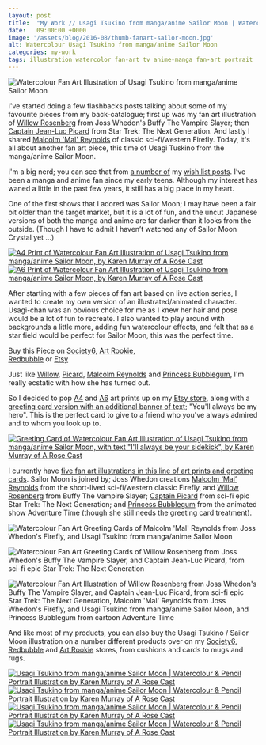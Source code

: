 ```yaml
---
layout: post
title:  "My Work // Usagi Tsukino from manga/anime Sailor Moon | Watercolour &amp; Pencil Portrait Illustration"
date:   09:00:00 +0000
image: '/assets/blog/2016-08/thumb-fanart-sailor-moon.jpg'
alt: Watercolour Usagi Tsukino from manga/anime Sailor Moon
categories: my-work
tags: illustration watercolor fan-art tv anime-manga fan-art portrait
---
```


![Watercolour Fan Art Illustration of Usagi Tsukino from manga/anime Sailor Moon](/assets/folio/fanart/illustration-fanart-sailormoon.jpg "Watercolour Fan Art Illustration of Usagi Tsukino from manga/anime Sailor Moon, by @arosecast")

I've started doing a few flashbacks posts talking about some of my favourite pieces from my back-catalogue; first up was my fan art illustration of [Willow Rosenberg](/my-work/2016/05/16/fanart-willow-rosenberg-buffy.html) from Joss Whedon's Buffy The Vampire Slayer; then [Captain Jean-Luc Picard](/my-work/2016/06/13/fanart-captain-picard-star-trek-tng.html) from Star Trek: The Next Generation. And lastly I shared [Malcolm 'Mal' Reynolds](/my-work/2016/07/18/fanart-malcolm-reynolds-firefly.html) of classic sci-fi/western Firefly. Today, it's all about another fan art piece, this time of Usagi Tuskino from the manga/anime Sailor Moon.

I'm a big nerd; you can see that from [a number of](/wish-list/2016/04/21/6-adorable-brooches-pins-from-independent-makers.html "Wish List // 6 Adorable Brooches and Pins from Independent Makers") my [wish list posts](/wish-list/2016/02/25/6-nerdy-creations-by-independent-artists.html "Wish List // 6 Nerdy Creations by Independent Artists"). I’ve been a manga and anime fan since my early teens. Although my interest has waned a little in the past few years, it still has a big place in my heart.

One of the first shows that I adored was Sailor Moon; I may have been a fair bit older than the target market, but it is a lot of fun, and the uncut Japanese versions of both the manga and anime are far darker than it looks from the outside. (Though I have to admit I haven’t watched any of Sailor Moon Crystal yet &hellip;)

<div class="row">
	<div class="col-md-6">
		<a href="https://www.etsy.com/listing/208694619/fan-art-tsukino-usagi-sailor-moon-a4" title="A4 Print of Watercolour Fan Art Illustration of Usagi Tsukino from manga/anime Sailor Moon, by Karen Murray of A Rose Cast"><img src="/assets/blog/2016-08/fanart-sailor-moon-a4-art-print.jpg" alt="A4 Print of Watercolour Fan Art Illustration of Usagi Tsukino from manga/anime Sailor Moon, by Karen Murray of A Rose Cast" title="A4 Print of Watercolour Fan Art Illustration of Usagi Tsukino from manga/anime Sailor Moon, by @arosecast"></a>
	</div>
	<div class="col-md-6">
		<a href="https://www.etsy.com/listing/267723374/fan-art-postcards-choose-from-picard" title="A6 Print of Watercolour Fan Art Illustration of Usagi Tsukino from manga/anime Sailor Moon, by Karen Murray of A Rose Cast"><img src="/assets/blog/2016-08/fanart-sailor-moon-a6-art-print.jpg" alt="A6 Print of Watercolour Fan Art Illustration of Usagi Tsukino from manga/anime Sailor Moon, by Karen Murray of A Rose Cast" title="A6 Print of Watercolour Fan Art Illustration of Usagi Tsukino from manga/anime Sailor Moon, by @arosecast"></a>
	</div>
</div>

After starting with a few pieces of fan art based on live action series, I wanted to create my own version of an illustrated/animated character. Usagi-chan was an obvious choice for me as I knew her hair and pose would be a lot of fun to recreate. I also wanted to play around with backgrounds a little more, adding fun watercolour effects, and felt that as a star field would be perfect for Sailor Moon, this was the perfect time.

<div class="highlight">
	Buy <span class="the">this</span> Piece <span class="the">on</span> <a href="https://society6.com/product/in-the-name-of-the-moon--sailor-moon_print#1=45" title="Buy on Society6">Society6</a>, <span class="the"></span> <a href="http://artrookie.co.uk/profile_items.php?designer=ARoseCast&design=9074" title="Buy on Art Rookie">Art Rookie</a>,<br></span> <a href="http://www.redbubble.com/people/arosecast/works/21558807-watercolour-fanart-illustration-of-sailor-moon?c=516778-fan-art" title="Buy on Redbubble">Redbubble</a> <span class="the">or</span> <a href="https://www.etsy.com/uk/shop/ARoseCast?ref=hdr_shop_menu&search_query=sailor+moon" title="Etsy">Etsy</a>
</div>

Just like [Willow](/my-work/2016/05/16/fanart-willow-rosenberg-buffy.html), [Picard](/my-work/2016/06/13/fanart-captain-picard-star-trek-tng.html), [Malcolm Reynolds](/my-work/2016/07/18/fanart-malcolm-reynolds-firefly.html) and [Princess Bubblegum](/my-work/2016/02/23/princess-bubblegum-adventure-time-fanart.html), I'm really ecstatic with how she has turned out.

So I decided to pop [A4](https://www.etsy.com/listing/208694619/fan-art-tsukino-usagi-sailor-moon-a4 "A4 art print of Watercolour Fan Art Illustration of Usagi Tsukino from manga/anime Sailor Moon, with text &quot;I'll always be your sidekick&quot;") and [A6](https://www.etsy.com/listing/267723374/fan-art-postcards-choose-from-picard "A6 art print of Watercolour Fan Art Illustration of Usagi Tsukino from manga/anime Sailor Moon, with text &quot;I'll always be your sidekick&quot;") art prints up on my [Etsy store](https://www.etsy.com/shop/ARoseCast), along with a [greeting card version with an additional banner of text](https://www.etsy.com/listing/213514369/fan-art-greeting-cards-select-who-you "Greeting Card of Watercolour Fan Art Illustration of Usagi Tsukino from manga/anime Sailor Moon, with text &quot;I'll always be your sidekick&quot;"); &quot;You'll always be my hero&quot;. This is the perfect card to give to a friend who you've always admired and to whom you look up to.

<div class="row">
	<div class="col-md-12">
		<a href="https://www.etsy.com/listing/213514369/fan-art-greeting-cards-select-who-you" title="Greeting Card of Watercolour Fan Art Illustration of Usagi Tsukino from manga/anime Sailor Moon, with text &quot;I'll always be your sidekick&quot;, by Karen Murray of A Rose Cast"><img src="/assets/blog/2016-08/fanart-sailor-moon-greeting-card.jpg" alt="Greeting Card of Watercolour Fan Art Illustration of Usagi Tsukino from manga/anime Sailor Moon, with text &quot;I'll always be your sidekick&quot;, by Karen Murray of A Rose Cast" title="Greeting Card of Watercolour Fan Art Illustration of Usagi Tsukino from manga/anime Sailor Moon, with text &quot;I'll always be your sidekick&quot;, by @arosecast"></a>
	</div>
</div>

I currently have [five fan art illustrations in this line of art prints and greeting cards](https://www.etsy.com/shop/ARoseCast?ref=hdr_shop_menu&section_id=16232976). Sailor Moon is joined by; Joss Whedon creations [Malcolm ‘Mal’ Reynolds](https://www.etsy.com/listing/209540430/fan-art-malcolm-mal-reynolds-of-joss) from the short-lived sci-fi/western classic Firefly, and [Willow Rosenberg](https://www.etsy.com/listing/210512307/fan-art-willow-rosenberg-of-joss-whedons) from Buffy The Vampire Slayer; [Captain Picard](https://www.etsy.com/listing/211433813/fan-art-captain-jean-luc-picard-of-the) from sci-fi epic Star Trek: The Next Generation; and [Princess Bubblegum](https://www.etsy.com/listing/257921802/fan-art-princess-bubblegum-from) from the animated show Adventure Time (though she still needs the greeting card treatment).

![Watercolour Fan Art Greeting Cards of Malcolm 'Mal' Reynolds from Joss Whedon's Firefly, and Usagi Tsukino from manga/anime Sailor Moon](/assets/blog/2016-05/fanart-sailor-moon-mal-firefly-greeting-card.jpg "Watercolour Fan Art Greeting Cards of Usagi Tsukino from manga/anime Sailor Moon, by @arosecast")

![Watercolour Fan Art Greeting Cards of Willow Rosenberg from Joss Whedon's Buffy The Vampire Slayer, and Captain Jean-Luc Picard, from sci-fi epic Star Trek: The Next Generation](/assets/blog/2016-05/fanart-willow-buffy-picard-star-trek-tng-greeting-card.jpg "Watercolour Fan Art Greeting Cards of Willow Rosenberg from Joss Whedon's Buffy The Vampire Slayer, and Captain Jean-Luc Picard, from sci-fi epic Star Trek: The Next Generation, by @arosecast")

![Watercolour Fan Art Illustration of Willow Rosenberg from Joss Whedon's Buffy The Vampire Slayer, and Captain Jean-Luc Picard, from sci-fi epic Star Trek: The Next Generation, Malcolm 'Mal' Reynolds from Joss Whedon's Firefly, and Usagi Tsukino from manga/anime Sailor Moon, and Princess Bubblegum from cartoon Adventure Time](/assets/blog/2016-05/fanart-a6-art-prints.jpg "Watercolour Fan Art Illustration of Willow Rosenberg from Joss Whedon's Buffy The Vampire Slayer, and Captain Jean-Luc Picard, from sci-fi epic Star Trek: The Next Generation, Malcolm 'Mal' Reynolds from Joss Whedon's Firefly, and Usagi Tsukino from manga/anime Sailor Moon, and Princess Bubblegum from cartoon Adventure Time, by @arosecast")

And like most of my products, you can also buy the Usagi Tsukino / Sailor Moon illustration on a number different products over on my [Society6](https://society6.com/product/in-the-name-of-the-moon--sailor-moon_print#1=45), [Redbubble](http://www.redbubble.com/people/arosecast/works/21558807-watercolour-fanart-illustration-of-sailor-moon?c=516778-fan-art) and [Art Rookie](http://artrookie.co.uk/profile_items.php?designer=ARoseCast&design=9074) stores, from cushions and cards to mugs and rugs.

<div class="row">
	<div class="col-md-6">
		<a href="https://society6.com/product/in-the-name-of-the-moon--sailor-moon_print#1=45" title="Buy Watercolour Fan Art Illustration of Usagi Tsukino from manga/anime Sailor Moon as a range of products on my Society6 Store"><img src="/assets/blog/2016-08/society6-sailor-moon-pillow.jpg" alt="Usagi Tsukino from manga/anime Sailor Moon | Watercolour &amp; Pencil Portrait Illustration by Karen Murray of A Rose Cast" title="Pillow of Usagi Tsukino from manga/anime Sailor Moon | Watercolour &amp; Pencil Portrait Illustration by @arosecast"></a>
	</div>
	<div class="col-md-6">
		<a href="http://www.redbubble.com/people/arosecast/works/21558807-watercolour-fanart-illustration-of-sailor-moon?c=516778-fan-art" title="Buy Watercolour Fan Art Illustration of Usagi Tsukino from manga/anime Sailor Moon as a range of products on my Redbubble Store"><img src="/assets/blog/2016-08/redbubble-sailor-moon-tote.jpg" alt="Usagi Tsukino from manga/anime Sailor Moon | Watercolour &amp; Pencil Portrait Illustration by Karen Murray of A Rose Cast" title="Tote Bag of Usagi Tsukino from manga/anime Sailor Moon | Watercolour &amp; Pencil Portrait Illustration by @arosecast"></a>
	</div>
</div>

<div class="row">
	<div class="col-md-6">
		<a href="http://www.redbubble.com/people/arosecast/works/21558807-watercolour-fanart-illustration-of-sailor-moon?c=516778-fan-art" title="Buy Watercolour Fan Art Illustration of Usagi Tsukino from manga/anime Sailor Moon as a range of products on my Redbubble Store"><img src="/assets/blog/2016-08/redbubble-sailor-moon-journal.jpg" alt="Usagi Tsukino from manga/anime Sailor Moon | Watercolour &amp; Pencil Portrait Illustration by Karen Murray of A Rose Cast" title="Hardback Journal of Usagi Tsukino from manga/anime Sailor Moon | Watercolour &amp; Pencil Portrait Illustration by @arosecast"></a>
	</div>
	<div class="col-md-6">
		<a href="https://society6.com/product/in-the-name-of-the-moon--sailor-moon_print#1=45" title="Buy Watercolour Fan Art Illustration of Usagi Tsukino from manga/anime Sailor Moon as a range of products on my Society6 Store"><img src="/assets/blog/2016-08/society6-sailor-moon-phone-skins.jpg" alt="Usagi Tsukino from manga/anime Sailor Moon | Watercolour &amp; Pencil Portrait Illustration by Karen Murray of A Rose Cast" title="iPhone Skin of Usagi Tsukino from manga/anime Sailor Moon | Watercolour &amp; Pencil Portrait Illustration by @arosecast"></a>
	</div>
</div>

<div style="display: none;">
	<img src="/assets/blog/2016-05/fan-art-greeting-cards.jpg" alt="Fan art greeting cards, available on Etsy. Choose from Willow Rosenberg, from Joss Whedon's supernatural TV series Buffy The Vampire Slayer; Malcolm ‘Mal’ Reynolds fromm the short-lived sci-fi/western classic Firefly; Captain Jean-Luc Picard from the epic Star Trek: The Next Generation; and Usagi Tsukino from the manga/anime Sailor Moon" title="Fan art greeting cards by @arosecast, available on Etsy. Choose from Willow Rosenberg, from Joss Whedon's supernatural TV series Buffy The Vampire Slayer; Malcolm ‘Mal’ Reynolds fromm the short-lived sci-fi/western classic Firefly; Captain Jean-Luc Picard from the epic Star Trek: The Next Generation; and Usagi Tsukino from the manga/anime Sailor Moon">
</div>
